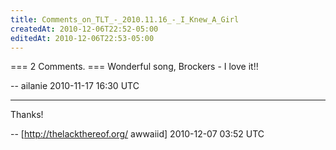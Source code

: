 ```yaml
---
title: Comments_on_TLT_-_2010.11.16_-_I_Knew_A_Girl
createdAt: 2010-12-06T22:52-05:00
editedAt: 2010-12-06T22:53-05:00
---
```


=== 2 Comments. ===
Wonderful song, Brockers - I love it!!

-- ailanie 2010-11-17 16:30 UTC


----

Thanks!

-- [http://thelackthereof.org/ awwaiid] 2010-12-07 03:52 UTC


